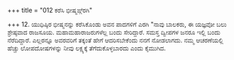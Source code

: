 +++
title = "012 ಕರೆಸಿ ಭೀಷ್ಮಙ್ಗೆರಗಿ"

+++
12. ಯುಧಿಷ್ಠಿರ ಭೀಷ್ಮನನ್ನು ಕರೆಸಿಕೊಂಡು ಅವನ ಪಾದಗಳಿಗೆ ಎರಗಿ "ನಾವು ಬಾಲಕರು, ಈ ಯಜ್ಞವೋ ಬಲು ಶ್ರೇಷ್ಠವಾದ ರಾಜಸೂಯ. ಮಹಾಮಹಾರಾಜರುಗಳೆಲ್ಲ ಬಂದು ಸೇರಿದ್ದಾರೆ. ಸಮಸ್ತ ದ್ವೀಪಗಳ ಜನರೂ ಇಲ್ಲಿ ಬಂದು ನೆರೆದಿದ್ದಾರೆ. ಎಲ್ಲರನ್ನೂ ಅವರವರಿಗೆ ತಕ್ಕಂತೆ ಹೇಗೆ ಆದರಿಸಬೇಕೆಂದು ನನಗೆ ನೋಡಲಾಗದು. ನಮ್ಮ ಆಚರಣೆಯಲ್ಲಿ ಹೆಚ್ಚು ಲೋಪದೋಷಗಳನ್ನು ನೀವು ಲಕ್ಷ್ಯಕ್ಕೆ ತೆಗೆದುಕೊಳ್ಳಬಾರದು ಎಂದು ಕೈಮುಗಿದ.